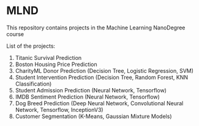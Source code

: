 # MLND
This repository contains projects in the Machine Learning NanoDegree course

List of the projects:
1) Titanic Survival Prediction
2) Boston Housing Price Prediction
3) CharityML Donor Prediction (Decision Tree, Logistic Regression, SVM)
4) Student Intervention Prediction (Decision Tree, Random Forest, KNN Classification)
5) Student Admission Prediction (Neural Network, Tensorflow)
6) IMDB Sentiment Prediction (Neural Network, Tensorflow)
7) Dog Breed Prediction (Deep Neural Network, Convolutional Neural Network, Tensorflow, InceptionV3)
8) Customer Segmentation (K-Means, Gaussian Mixture Models)
